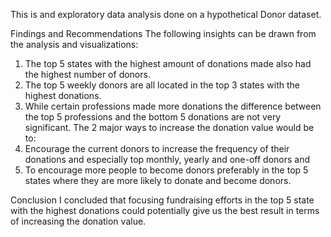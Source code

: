 This is and exploratory data analysis done on a hypothetical Donor dataset.

Findings and Recommendations 
The following insights can be drawn from the analysis and visualizations:
1.	The top 5 states with the highest amount of donations made also had the highest number of donors.
2.	The top 5 weekly donors are all located in the top 3 states with the highest donations.
3.	While certain professions made more donations the difference between the top 5 professions and the bottom 5 donations are not very significant.
The 2 major ways to increase the donation value would be to: 
1.	Encourage the current donors to increase the frequency of their donations and especially top monthly, yearly and one-off donors and
2.	To encourage more people to become donors preferably in the top 5 states where they are more likely to donate and become donors.


Conclusion
I concluded that focusing fundraising efforts in the top 5 state with the highest donations could potentially give us the best result in terms of increasing the donation value. 
